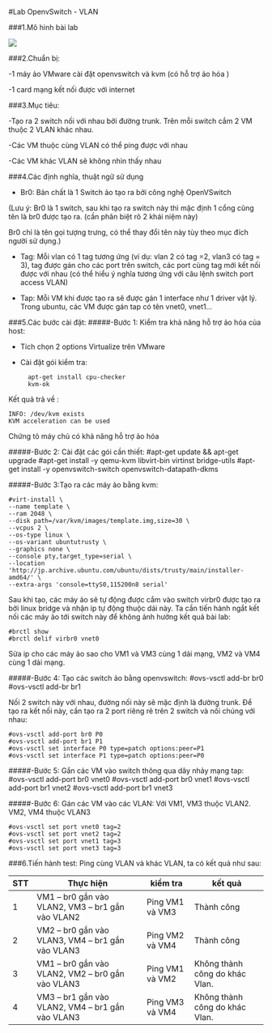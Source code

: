 #Lab OpenvSwitch - VLAN

###1.Mô hình bài lab

<img src="http://i.imgur.com/dZ8vDIP.png">

###2.Chuẩn bị: 

-1 máy ảo VMware cài đặt openvswitch và kvm (có hỗ trợ ảo hóa )

-1 card mạng kết nối được với internet

###3.Mục tiêu:

-Tạo ra 2 switch nối với nhau bởi đường trunk. Trên    mỗi switch cắm 2 VM thuộc 2 VLAN khác nhau.

-Các VM thuộc cùng VLAN có thể ping được với nhau

-Các VM khác VLAN sẽ không nhìn thấy nhau 

###4.Các định nghĩa, thuật ngữ sử dụng
- Br0: Bản chất là 1 Switch ảo tạo ra bởi công nghệ OpenVSwitch

(Lưu ý: Br0 là 1 switch, sau khi tạo ra switch này thì mặc định 1 cổng cũng tên là br0 được tạo ra. (cần phân biệt rõ 2 khái niệm này)
	
Br0 chỉ là tên gọi tượng trưng, có thể thay đổi tên này tùy theo mục đích người sử dụng.)
	 
- Tag: Mỗi vlan có 1 tag tương ứng (ví dụ: vlan 2 có tag =2, vlan3 có tag = 3), tag được gán cho các port trên switch, các port cùng tag mới kết nối được với nhau (có thể hiểu ý nghĩa tương ứng với câu lệnh switch port access VLAN)

- Tap: Mỗi VM khi được tạo ra sẽ được gán 1 interface như  1 driver vật lý. Trong ubuntu, các VM được gán tap có tên vnet0, vnet1...

###5.Các bước cài đặt:
#####-Bước 1: Kiểm tra khả năng hỗ trợ ảo hóa của host:

- Tích chọn 2 options Virtualize trên VMware
- Cài đặt gói kiểm tra:
 
        apt-get install cpu-checker 
        kvm-ok

    
Kết quả trả về :

    INFO: /dev/kvm exists
    KVM acceleration can be used


Chứng tỏ máy chủ có khả năng hỗ trợ ảo hóa 

#####-Bước 2: Cài đặt các gói cần thiết:
	#apt-get update && apt-get upgrade
	#apt-get install -y qemu-kvm libvirt-bin virtinst bridge-utils
	#apt-get install -y openvswitch-switch openvswitch-datapath-dkms

#####-Bước 3:Tạo ra các máy ảo bằng kvm: 


    #virt-install \
    --name template \
    --ram 2048 \
    --disk path=/var/kvm/images/template.img,size=30 \
    --vcpus 2 \
    --os-type linux \
    --os-variant ubuntutrusty \
    --graphics none \
    --console pty,target_type=serial \
    --location 'http://jp.archive.ubuntu.com/ubuntu/dists/trusty/main/installer-amd64/' \
    --extra-args 'console=ttyS0,115200n8 serial'


   Sau khi tạo, các máy ảo sẽ tự động được cắm vào switch virbr0 được tạo ra bởi linux bridge và nhận ip tự động thuộc dải này. Ta cần tiến hành ngắt kết nối các máy ảo tới switch này để không ảnh hưởng kết quả bài lab:

	#brctl show
	#brctl delif virbr0 vnet0


Sửa ip cho các máy ảo sao cho VM1 và VM3 cùng 1 dải mạng, VM2 và VM4 cùng 1 dải mạng.

#####-Bước 4: Tạo các switch ảo bằng openvswitch:
	#ovs-vsctl add-br br0
	#ovs-vsctl add-br br1

Nối 2 switch này với nhau, đường nối này sẽ mặc định là đường trunk. Để tạo ra kết nối này, cần tạo ra 2 port riêng rẽ trên 2 switch và nối chúng với nhau:

    #ovs-vsctl add-port br0 P0
    #ovs-vsctl add-port br1 P1
    #ovs-vsctl set interface P0 type=patch options:peer=P1
    #ovs-vsctl set interface P1 type=patch options:peer=P0


#####-Bước 5: Gắn các VM vào switch thông qua dây nhảy mạng tap:
	#ovs-vsctl add-port br0 vnet0
	#ovs-vsctl add-port br0 vnet1
	#ovs-vsctl add-port br1 vnet2
	#ovs-vsctl add-port br1 vnet3
 
#####-Bước 6: Gán các VM vào các VLAN: 
Với VM1, VM3 thuộc VLAN2. VM2, VM4 thuộc VLAN3

    #ovs-vsctl set port vnet0 tag=2
    #ovs-vsctl set port vnet2 tag=2
    #ovs-vsctl set port vnet1 tag=3
    #ovs-vsctl set port vnet3 tag=3


###6.Tiến hành test:
Ping cùng VLAN và khác VLAN, ta có kết quả như sau: 


| STT | Thực hiện | kiểm tra| kết quả |
|--------------|-------|------|-------|
| 1 | VM1 – br0 gắn vào VLAN2, VM3 – br1 gắn vào VLAN2 | Ping VM1 và VM3 | Thành công |
| 2 | VM2 – br0 gắn vào VLAN3, VM4 – br1 gắn vào VLAN3 | Ping VM2 và VM4 | Thành công |
| 3 | VM1 – br0 gắn vào VLAN2, VM2 – br0 gắn vào VLAN3 | Ping VM1 và VM2 | Không thành công do khác Vlan. |
| 4 | VM3 – br1 gắn vào VLAN2, VM4 – br1 gắn vào VLAN3 | Ping  VM3 và VM4 | Không thành công do khác Vlan. |


